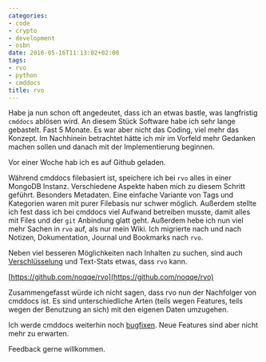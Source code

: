 ```yaml
---
categories:
- code
- crypto
- development
- osbn
date: 2016-05-16T11:13:02+02:00
tags:
- rvo
- python
- cmddocs
title: rvo
---
```


Habe ja nun schon oft angedeutet, dass ich an etwas bastle, was langfristig
`cmddocs` ablösen wird. An diesem Stück Software habe ich sehr lange
gebastelt. Fast 5 Monate. Es war aber nicht das Coding, viel mehr das Konzept.
Im Nachhinein betrachtet hätte ich mir im Vorfeld mehr Gedanken machen
sollen und danach mit der Implementierung beginnen.

Vor einer Woche hab ich es auf Github geladen.

Während cmddocs filebasiert ist, speichere ich bei `rvo` alles in einer
MongoDB Instanz. Verschiedene Aspekte haben mich zu diesem Schritt geführt.
Besonders Metadaten. Eine einfache Variante von Tags und Kategorien waren
mit purer Filebasis nur schwer möglich. Außerdem stellte ich fest dass ich bei
cmddocs viel Aufwand betreiben musste, damit alles mit Files und der `git`
Anbindung glatt geht. Außerdem hebe ich nun viel mehr Sachen in `rvo` auf,
als nur mein Wiki. Ich migrierte nach und nach Notizen, Dokumentation,
Journal und Bookmarks nach `rvo`.

Neben viel besseren Möglichkeiten nach Inhalten zu suchen, sind auch
[Verschlüsselung](https://noqqe.de/blog/2016/02/14/how-do-i-salsa/) und
Text-Stats etwas, dass `rvo` kann.

[https://github.com/noqqe/rvo](https://github.com/noqqe/rvo)

Zusammengefasst würde ich nicht sagen, dass rvo nun der Nachfolger von
cmddocs ist. Es sind unterschiedliche Arten (teils wegen Features, teils
wegen der Benutzung an sich) mit den eigenen Daten umzugehen.

Ich werde cmddocs weiterhin noch
[bugfixen](https://github.com/noqqe/cmddocs/issues?q=is%3Aissue+is%3Aclosed).
Neue Features sind aber nicht mehr zu erwarten.

Feedback gerne willkommen.
